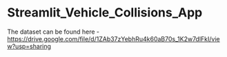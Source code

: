 # Streamlit_Vehicle_Collisions_App

The dataset can be found here - https://drive.google.com/file/d/1ZAb37zYebhRu4k60aB70s_1K2w7dlFkI/view?usp=sharing

